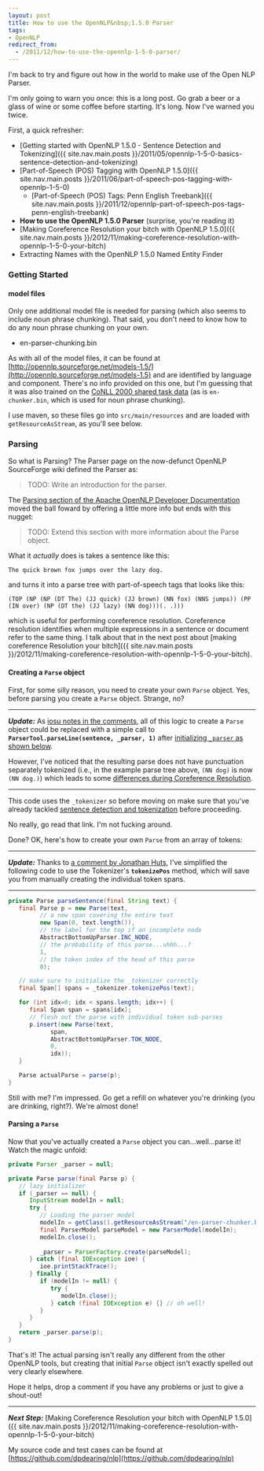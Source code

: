 ```yaml
---
layout: post
title: How to use the OpenNLP&nbsp;1.5.0 Parser
tags:
- OpenNLP
redirect_from:
  - /2011/12/how-to-use-the-opennlp-1-5-0-parser/
---
```


I'm back to try and figure out how in the world to make use of the Open NLP Parser.  

I'm only going to warn you once: this is a long post.  Go grab a beer or a glass of wine or some coffee before starting.  It's long.  Now I've warned you twice.

<!--more-->

First, a quick refresher:

- [Getting started with OpenNLP 1.5.0 - Sentence Detection and Tokenizing]({{ site.nav.main.posts }}/2011/05/opennlp-1-5-0-basics-sentence-detection-and-tokenizing)
- [Part-of-Speech (POS) Tagging with OpenNLP 1.5.0]({{ site.nav.main.posts }}/2011/06/part-of-speech-pos-tagging-with-opennlp-1-5-0)
  - [Part-of-Speech (POS) Tags: Penn English Treebank]({{ site.nav.main.posts }}/2011/12/opennlp-part-of-speech-pos-tags-penn-english-treebank)
- **How to use the OpenNLP 1.5.0 Parser** (surprise, you're reading it)
- [Making Coreference Resolution your bitch with OpenNLP 1.5.0]({{ site.nav.main.posts }}/2012/11/making-coreference-resolution-with-opennlp-1-5-0-your-bitch)
- Extracting Names with the OpenNLP 1.5.0 Named Entity Finder

### Getting Started

#### model files
Only one additional model file is needed for parsing (which also seems to include noun phrase chunking).  That said, you don't need to know how to do any noun phrase chunking on your own.

- en-parser-chunking.bin

As with all of the model files, it can be found at [http://opennlp.sourceforge.net/models-1.5/](http://opennlp.sourceforge.net/models-1.5) and are identified by language and component.  There's no info provided on this one, but I'm guessing that it was also trained on the [CoNLL 2000 shared task data](http://www.cnts.ua.ac.be/conll2000/chunking/) (as is `en-chunker.bin`, which is used for noun phrase chunking).

I use maven, so these files go into `src/main/resources` and are loaded with `getResourceAsStream`, as you'll see below.

### Parsing
So what is Parsing?  The Parser page on the now-defunct OpenNLP SourceForge wiki defined the Parser as:

> TODO: Write an introduction for the parser.

The [Parsing section of the Apache OpenNLP Developer Documentation](https://opennlp.apache.org/docs/1.5.3/manual/opennlp.html#tools.parser.parsing) moved the ball foward by offering a little more info but ends with this nugget:

> TODO: Extend this section with more information about the Parse object.

What it _actually_ does is takes a sentence like this:

`The quick brown fox jumps over the lazy dog.`

and turns it into a parse tree with part-of-speech tags that looks like this:

`(TOP (NP (NP (DT The) (JJ quick) (JJ brown) (NN fox) (NNS jumps)) (PP (IN over) (NP (DT the) (JJ lazy) (NN dog)))(. .)))`

which is useful for performing coreference resolution. Coreference resolution identifies when multiple expressions in a sentence or document refer to the same thing.  I talk about that in the next post about [making coreference Resolution your bitch]({{ site.nav.main.posts }}/2012/11/making-coreference-resolution-with-opennlp-1-5-0-your-bitch).

#### Creating a `Parse` object

First, for some silly reason, you need to create your own `Parse` object.  Yes, before parsing you create a `Parse` object.  Strange, no?  

<a name="update2"></a>

---

_**Update:**_ As [iosu notes in the comments](#comment-3674600553), all of this logic to create a `Parse` object could be replaced with a simple call to **`ParserTool.parseLine(sentence, _parser, 1)`** after [initializing `_parser` as shown below](#parsing-a-parse).

However, I've noticed that the resulting parse does not have punctuation separately tokenized (i.e., in the example parse tree above, `(NN dog)` is now `(NN dog.)`) which leads to some [differences during Coreference Resolution](#update1).

---

This code uses the `_tokenizer` so before moving on make sure that you've already tackled [sentence detection and tokenization](2011-05-05-opennlp-1-5-0-basics-sentence-detection-and-tokenizing) before proceeding.

No really, go read that link.  I'm not fucking around.

Done?  OK, here's how to create your own `Parse` from an array of tokens:

<a name="update1"></a>

---

_**Update:**_ Thanks to [a comment by Jonathan Huts](#comment-3674600557), I've simplified the following code to use the Tokenizer's **`tokenizePos`** method, which will save you from manually creating the individual token spans.

---

```java
private Parse parseSentence(final String text) {
   final Parse p = new Parse(text,
         // a new span covering the entire text
         new Span(0, text.length()),
         // the label for the top if an incomplete node
         AbstractBottomUpParser.INC_NODE,
         // the probability of this parse...uhhh...? 
         1,
         // the token index of the head of this parse
         0);

   // make sure to initialize the _tokenizer correctly
   final Span[] spans = _tokenizer.tokenizePos(text);

   for (int idx=0; idx < spans.length; idx++) {
      final Span span = spans[idx];
      // flesh out the parse with individual token sub-parses 
      p.insert(new Parse(text,
            span,
            AbstractBottomUpParser.TOK_NODE, 
            0,
            idx));
   }

   Parse actualParse = parse(p);
}
```

Still with me?  I'm impressed.  Go get a refill on whatever you're drinking (you are drinking, right?).  We're almost done!

#### Parsing a `Parse`

Now that you've actually created a `Parse` object you can...well...parse it!  Watch the magic unfold:

```java
private Parser _parser = null;

private Parse parse(final Parse p) {
   // lazy initializer
   if (_parser == null) {
      InputStream modelIn = null;
      try {
         // Loading the parser model
         modelIn = getClass().getResourceAsStream("/en-parser-chunker.bin");
         final ParserModel parseModel = new ParserModel(modelIn);
         modelIn.close();
         
         _parser = ParserFactory.create(parseModel);
      } catch (final IOException ioe) {
         ioe.printStackTrace();
      } finally {
         if (modelIn != null) {
            try {
               modelIn.close();
            } catch (final IOException e) {} // oh well!
         }
      }
   }
   return _parser.parse(p);
}
```

That's it!  The actual parsing isn't really any different from the other OpenNLP tools, but creating that initial `Parse` object isn't exactly spelled out very clearly elsewhere.

Hope it helps, drop a comment if you have any problems or just to give a shout-out!

---

_**Next Step:**_ [Making Coreference Resolution your bitch with OpenNLP 1.5.0]({{ site.nav.main.posts }}/2012/11/making-coreference-resolution-with-opennlp-1-5-0-your-bitch)

My source code and test cases can be found at [https://github.com/dpdearing/nlp](https://github.com/dpdearing/nlp)
